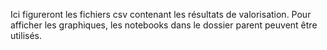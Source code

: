 Ici figureront les fichiers csv contenant les résultats de valorisation. Pour afficher les graphiques, les notebooks 
dans le dossier parent peuvent être utilisés.  